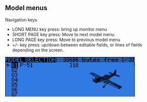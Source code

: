 ## Model menus

Navigation keys
 - LONG MENU key press: bring up monitor menu
 - SHORT PAGE key press: Move to next model menu
 - LONG PAGE key press: Move to previous model menu
 - +/- key press: up/down between editable fields, or lines of fields depending on the screen.




![](images/model-select.png)


